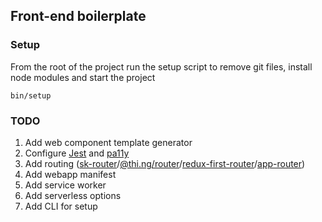 ## Front-end boilerplate

### Setup

From the root of the project run the setup script to remove git files, install node modules and start the project

```
bin/setup
```

### TODO
1. Add web component template generator
2. Configure [Jest](https://jestjs.io/) and [pa11y](https://github.com/pa11y/pa11y)
3. Add routing ([sk-router](https://github.com/skatejs/skatejs/tree/master/packages/sk-router)/[@thi.ng/router](https://github.com/thi-ng/umbrella/tree/master/packages/router)/[redux-first-router](https://github.com/faceyspacey/redux-first-router)/[app-router](https://github.com/erikringsmuth/app-router))
4. Add webapp manifest 
5. Add service worker   
6. Add serverless options
7. Add CLI for setup
